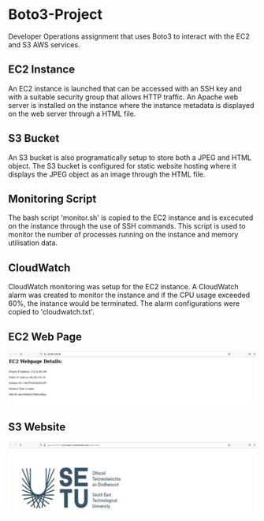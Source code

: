 # Boto3-Project
Developer Operations assignment that uses Boto3 to interact with the EC2 and S3 AWS services. 

## EC2 Instance
An EC2 instance is launched that can be accessed with an SSH key and with a suitable security group that allows HTTP traffic. An Apache web server is installed on the instance where the instance metadata is displayed on the web server through a HTML file. 

## S3 Bucket
An S3 bucket is also programatically setup to store both a JPEG and HTML object. The S3 bucket is configured for static website hosting where it displays the JPEG object as an image through the HTML file. 

## Monitoring Script
The bash script 'monitor.sh' is copied to the EC2 instance and is excecuted on the instance through the use of SSH commands. This script is used to monitor the number of processes running on the instance and memory utilisation data. 

## CloudWatch
CloudWatch monitoring was setup for the EC2 instance. A CloudWatch alarm was created to monitor the instance and if the CPU usage exceeded 60%, the instance would be terminated. The alarm configurations were copied to 'cloudwatch.txt'.

## EC2 Web Page
![EC2 Web Page](https://github.com/stephenpower37/Boto3-Project/blob/main/ec2_website.jpg)

## S3 Website
![S3 Website](https://github.com/stephenpower37/Boto3-Project/blob/main/s3_website.jpg)
